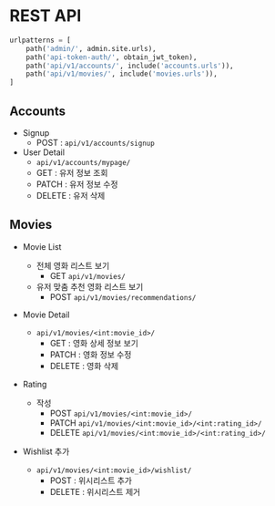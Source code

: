 # REST API

```python
urlpatterns = [
    path('admin/', admin.site.urls),
    path('api-token-auth/', obtain_jwt_token),
    path('api/v1/accounts/', include('accounts.urls')),
    path('api/v1/movies/', include('movies.urls')),
]
```



## Accounts

-   Signup
    -   POST : ``api/v1/accounts/signup``
-   User Detail
    -   ``api/v1/accounts/mypage/``
    -   GET : 유저 정보 조회
    -   PATCH : 유저 정보 수정
    -   DELETE : 유저 삭제

## Movies

-   Movie List
    -   전체 영화 리스트 보기
        -   GET ``api/v1/movies/``
    -   유저 맞춤 추천 영화 리스트 보기
        -   POST ``api/v1/movies/recommendations/``

-   Movie Detail

    -   ``api/v1/movies/<int:movie_id>/``
        -   GET : 영화 상세 정보 보기
        -   PATCH : 영화 정보 수정
        -   DELETE : 영화 삭제 

-   Rating

    -   작성
        -   POST ``api/v1/movies/<int:movie_id>/``
        -   PATCH ``api/v1/movies/<int:movie_id>/<int:rating_id>/``
        -   DELETE ``api/v1/movies/<int:movie_id>/<int:rating_id>/``

-   Wishlist 추가

    -   ``api/v1/movies/<int:movie_id>/wishlist/``
        -   POST : 위시리스트 추가
        -   DELETE : 위시리스트 제거

    